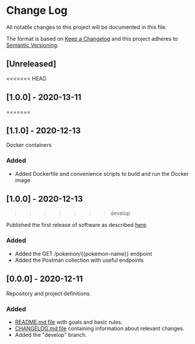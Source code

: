 # Change Log
All notable changes to this project will be documented in this file.

The format is based on [Keep a Changelog](http://keepachangelog.com/)
and this project adheres to [Semantic Versioning](http://semver.org/).

## [Unreleased]

<<<<<<< HEAD
## [1.0.0] - 2020-13-11
=======
## [1.1.0] - 2020-12-13

Docker containers

### Added
- Added Dockerfile and convenience scripts to build and run the Docker image

## [1.0.0] - 2020-12-13
>>>>>>> develop

Published the first release of software as described [here](https://github.com/lordkada/telr/milestone/1).

### Added
- Added the GET /pokemon/{{pokemon-name}} endpoint
- Added the Postman collection with useful endpoints

## [0.0.0] - 2020-12-11

Repository and project definitions.

### Added
- [README.md file](https://github.com/lordkada/telr/issues/1) with goals and basic rules.
- [CHANGELOG.md file](http://tickets.projectname.com/browse/PROJECTNAME-YYYY) containing information about relevant changes.
- Added the "develop" branch.
